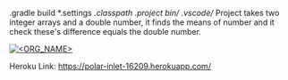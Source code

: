 .gradle
build
*.settings
*.classpath
*.project
bin/*
.vscode/*
Project takes two integer arrays and a double number, it finds the means of number and it check these's difference equals the double number.

[![<ORG_NAME>](https://circleci.com/gh/Osmanilge/bil481.svg?style=svg)](https://app.circleci.com/pipelines/github/Osmanilge)

Heroku Link:
https://polar-inlet-16209.herokuapp.com/